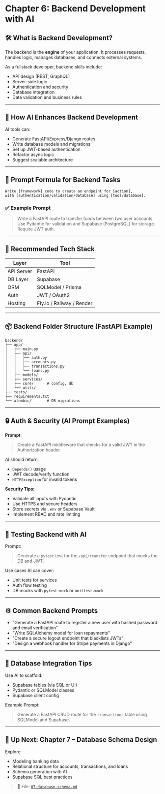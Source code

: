 # Chapter 6: Backend Development with AI

## 🛠 What is Backend Development?

The backend is the **engine** of your application. It processes requests, handles logic, manages databases, and connects external systems.

As a fullstack developer, backend skills include:

- API design (REST, GraphQL)
- Server-side logic
- Authentication and security
- Database integration
- Data validation and business rules

---

## 🤖 How AI Enhances Backend Development

AI tools can:

- Generate FastAPI/Express/Django routes
- Write database models and migrations
- Set up JWT-based authentication
- Refactor async logic
- Suggest scalable architecture

---

## 🧠 Prompt Formula for Backend Tasks

```
Write [framework] code to create an endpoint for [action], 
with [authentication/validation/database] using [tool/database].
```

### ✅ Example Prompt

> Write a FastAPI route to transfer funds between two user accounts. Use Pydantic for validation and Supabase (PostgreSQL) for storage. Require JWT auth.

---

## 🚀 Recommended Tech Stack

| Layer       | Tool         |
|-------------|--------------|
| API Server  | FastAPI      |
| DB Layer    | Supabase     |
| ORM         | SQLModel / Prisma |
| Auth        | JWT / OAuth2 |
| Hosting     | Fly.io / Railway / Render |

---

## 📦 Backend Folder Structure (FastAPI Example)

```
backend/
├── app/
│   ├── main.py
│   ├── api/
│   │   ├── auth.py
│   │   ├── accounts.py
│   │   ├── transactions.py
│   │   └── loans.py
│   ├── models/
│   ├── services/
│   ├── core/      # config, db
│   └── utils/
├── tests/
├── requirements.txt
└── alembic/       # DB migrations
```

---

## 🔒 Auth & Security (AI Prompt Examples)

**Prompt**:

> Create a FastAPI middleware that checks for a valid JWT in the Authorization header.

AI should return:

- `Depends()` usage
- JWT decode/verify function
- `HTTPException` for invalid tokens

**Security Tips:**

- Validate all inputs with Pydantic
- Use HTTPS and secure headers
- Store secrets via `.env` or Supabase Vault
- Implement RBAC and rate limiting

---

## 🧪 Testing Backend with AI

Prompt:

> Generate a `pytest` test for the `/api/transfer` endpoint that mocks the DB and JWT.

Use cases AI can cover:

- Unit tests for services
- Auth flow testing
- DB mocks with `pytest-mock` or `unittest.mock`

---

## ⚙️ Common Backend Prompts

- "Generate a FastAPI route to register a new user with hashed password and email verification"
- "Write SQLAlchemy model for loan repayments"
- "Create a secure logout endpoint that blacklists JWTs"
- "Design a webhook handler for Stripe payments in Django"

---

## 📡 Database Integration Tips

Use AI to scaffold:

- Supabase tables (via SQL or UI)
- Pydantic or SQLModel classes
- Supabase client config

Example Prompt:

> Generate a FastAPI CRUD route for the `transactions` table using SQLModel and Supabase.

---

## 🧭 Up Next: Chapter 7 – Database Schema Design

Explore:

- Modeling banking data
- Relational structure for accounts, transactions, and loans
- Schema generation with AI
- Supabase SQL best practices

> 📂 File: [`07-database-schema.md`](./07-database-schema.md)
